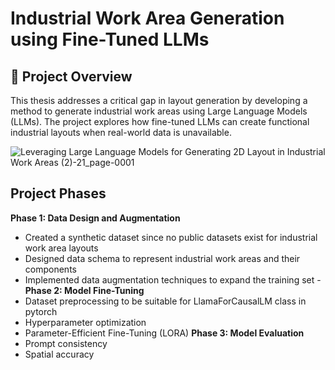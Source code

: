 # Industrial Work Area Generation using Fine-Tuned LLMs

## 📌 Project Overview
This thesis addresses a critical gap in layout generation by developing a method to generate industrial work areas using Large Language Models (LLMs). The project explores how fine-tuned LLMs can create functional industrial layouts when real-world data is unavailable.

![Leveraging Large Language Models for Generating 2D Layout in Industrial Work Areas (2)-21_page-0001](https://github.com/user-attachments/assets/da89e675-f34e-46d0-9d31-5577b49c2d78)

## Project Phases 
**Phase 1: Data Design and Augmentation**
+ Created a synthetic dataset since no public datasets exist for industrial work area layouts
+ Designed data schema to represent industrial work areas and their components
+ Implemented data augmentation techniques to expand the training set
-**Phase 2: Model Fine-Tuning**
+ Dataset preprocessing to be suitable for LlamaForCausalLM class in pytorch
+ Hyperparameter optimization
+  Parameter-Efficient Fine-Tuning (LORA)
**Phase 3: Model Evaluation**
+ Prompt consistency
+ Spatial accuracy



